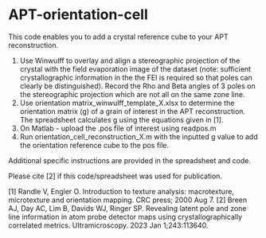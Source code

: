 # APT-orientation-cell
This code enables you to add a crystal reference cube to your APT reconstruction.

1. Use Winwulff to overlay and align a stereographic projection of the crystal with the field evaporation image of the dataset (note: sufficient crystallographic information in the the FEI is required so that poles can clearly be distinguished). Record the Rho and Beta angles of 3 poles on the stereographic projection which are not all on the same zone line.
2. Use orientation matrix_winwulff_template_X.xlsx to determine the orientation matrix (g) of a grain of interest in the APT reconstruction. The spreadsheet calculates g using the equations given in [1].  
3. On Matlab - upload the .pos file of interest using readpos.m
4. Run orientation_cell_reconstruction_X.m with the inputted g value to add the orientation reference cube to the pos file.

Additional specific instructions are provided in the spreadsheet and code. 

Please cite [2] if this code/spreadsheet was used for publication. 

[1] Randle V, Engler O. Introduction to texture analysis: macrotexture, microtexture and orientation mapping. CRC press; 2000 Aug 7.
[2] Breen AJ, Day AC, Lim B, Davids WJ, Ringer SP. Revealing latent pole and zone line information in atom probe detector maps using crystallographically correlated metrics. Ultramicroscopy. 2023 Jan 1;243:113640.



